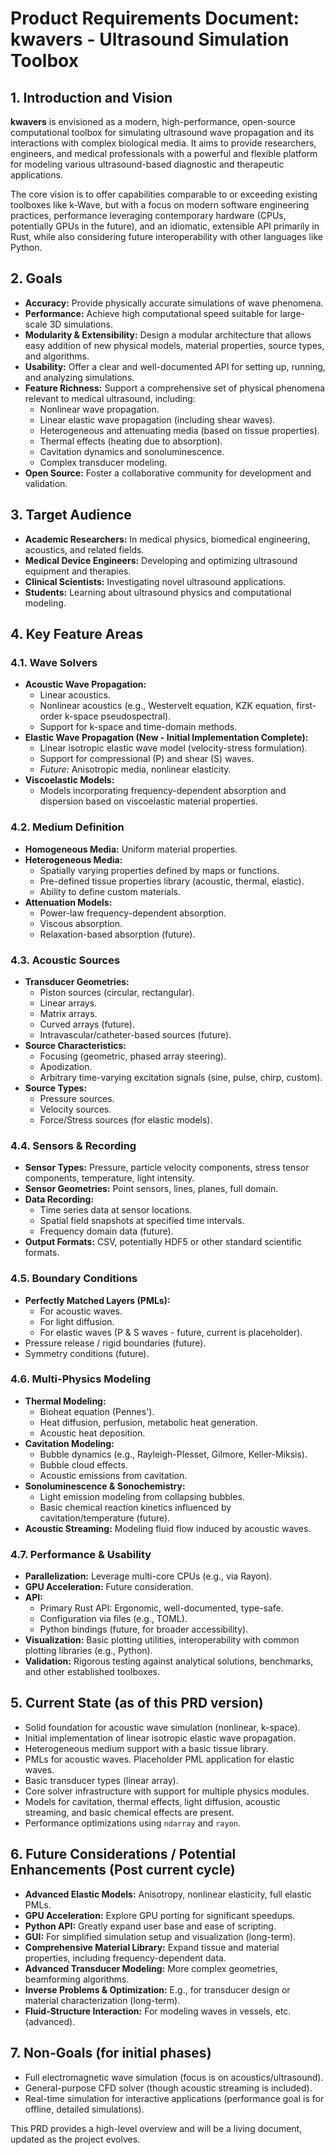 # Product Requirements Document: kwavers - Ultrasound Simulation Toolbox

## 1. Introduction and Vision

**kwavers** is envisioned as a modern, high-performance, open-source computational toolbox for simulating ultrasound wave propagation and its interactions with complex biological media. It aims to provide researchers, engineers, and medical professionals with a powerful and flexible platform for modeling various ultrasound-based diagnostic and therapeutic applications.

The core vision is to offer capabilities comparable to or exceeding existing toolboxes like k-Wave, but with a focus on modern software engineering practices, performance leveraging contemporary hardware (CPUs, potentially GPUs in the future), and an idiomatic, extensible API primarily in Rust, while also considering future interoperability with other languages like Python.

## 2. Goals

*   **Accuracy:** Provide physically accurate simulations of wave phenomena.
*   **Performance:** Achieve high computational speed suitable for large-scale 3D simulations.
*   **Modularity & Extensibility:** Design a modular architecture that allows easy addition of new physical models, material properties, source types, and algorithms.
*   **Usability:** Offer a clear and well-documented API for setting up, running, and analyzing simulations.
*   **Feature Richness:** Support a comprehensive set of physical phenomena relevant to medical ultrasound, including:
    *   Nonlinear wave propagation.
    *   Linear elastic wave propagation (including shear waves).
    *   Heterogeneous and attenuating media (based on tissue properties).
    *   Thermal effects (heating due to absorption).
    *   Cavitation dynamics and sonoluminescence.
    *   Complex transducer modeling.
*   **Open Source:** Foster a collaborative community for development and validation.

## 3. Target Audience

*   **Academic Researchers:** In medical physics, biomedical engineering, acoustics, and related fields.
*   **Medical Device Engineers:** Developing and optimizing ultrasound equipment and therapies.
*   **Clinical Scientists:** Investigating novel ultrasound applications.
*   **Students:** Learning about ultrasound physics and computational modeling.

## 4. Key Feature Areas

### 4.1. Wave Solvers
*   **Acoustic Wave Propagation:**
    *   Linear acoustics.
    *   Nonlinear acoustics (e.g., Westervelt equation, KZK equation, first-order k-space pseudospectral).
    *   Support for k-space and time-domain methods.
*   **Elastic Wave Propagation (New - Initial Implementation Complete):**
    *   Linear isotropic elastic wave model (velocity-stress formulation).
    *   Support for compressional (P) and shear (S) waves.
    *   *Future:* Anisotropic media, nonlinear elasticity.
*   **Viscoelastic Models:**
    *   Models incorporating frequency-dependent absorption and dispersion based on viscoelastic material properties.

### 4.2. Medium Definition
*   **Homogeneous Media:** Uniform material properties.
*   **Heterogeneous Media:**
    *   Spatially varying properties defined by maps or functions.
    *   Pre-defined tissue properties library (acoustic, thermal, elastic).
    *   Ability to define custom materials.
*   **Attenuation Models:**
    *   Power-law frequency-dependent absorption.
    *   Viscous absorption.
    *   Relaxation-based absorption (future).

### 4.3. Acoustic Sources
*   **Transducer Geometries:**
    *   Piston sources (circular, rectangular).
    *   Linear arrays.
    *   Matrix arrays.
    *   Curved arrays (future).
    *   Intravascular/catheter-based sources (future).
*   **Source Characteristics:**
    *   Focusing (geometric, phased array steering).
    *   Apodization.
    *   Arbitrary time-varying excitation signals (sine, pulse, chirp, custom).
*   **Source Types:**
    *   Pressure sources.
    *   Velocity sources.
    *   Force/Stress sources (for elastic models).

### 4.4. Sensors & Recording
*   **Sensor Types:** Pressure, particle velocity components, stress tensor components, temperature, light intensity.
*   **Sensor Geometries:** Point sensors, lines, planes, full domain.
*   **Data Recording:**
    *   Time series data at sensor locations.
    *   Spatial field snapshots at specified time intervals.
    *   Frequency domain data (future).
*   **Output Formats:** CSV, potentially HDF5 or other standard scientific formats.

### 4.5. Boundary Conditions
*   **Perfectly Matched Layers (PMLs):**
    *   For acoustic waves.
    *   For light diffusion.
    *   For elastic waves (P & S waves - future, current is placeholder).
*   Pressure release / rigid boundaries (future).
*   Symmetry conditions (future).

### 4.6. Multi-Physics Modeling
*   **Thermal Modeling:**
    *   Bioheat equation (Pennes').
    *   Heat diffusion, perfusion, metabolic heat generation.
    *   Acoustic heat deposition.
*   **Cavitation Modeling:**
    *   Bubble dynamics (e.g., Rayleigh-Plesset, Gilmore, Keller-Miksis).
    *   Bubble cloud effects.
    *   Acoustic emissions from cavitation.
*   **Sonoluminescence & Sonochemistry:**
    *   Light emission modeling from collapsing bubbles.
    *   Basic chemical reaction kinetics influenced by cavitation/temperature (future).
*   **Acoustic Streaming:** Modeling fluid flow induced by acoustic waves.

### 4.7. Performance & Usability
*   **Parallelization:** Leverage multi-core CPUs (e.g., via Rayon).
*   **GPU Acceleration:** Future consideration.
*   **API:**
    *   Primary Rust API: Ergonomic, well-documented, type-safe.
    *   Configuration via files (e.g., TOML).
    *   Python bindings (future, for broader accessibility).
*   **Visualization:** Basic plotting utilities, interoperability with common plotting libraries (e.g., Python).
*   **Validation:** Rigorous testing against analytical solutions, benchmarks, and other established toolboxes.

## 5. Current State (as of this PRD version)

*   Solid foundation for acoustic wave simulation (nonlinear, k-space).
*   Initial implementation of linear isotropic elastic wave propagation.
*   Heterogeneous medium support with a basic tissue library.
*   PMLs for acoustic waves. Placeholder PML application for elastic waves.
*   Basic transducer types (linear array).
*   Core solver infrastructure with support for multiple physics modules.
*   Models for cavitation, thermal effects, light diffusion, acoustic streaming, and basic chemical effects are present.
*   Performance optimizations using `ndarray` and `rayon`.

## 6. Future Considerations / Potential Enhancements (Post current cycle)

*   **Advanced Elastic Models:** Anisotropy, nonlinear elasticity, full elastic PMLs.
*   **GPU Acceleration:** Explore GPU porting for significant speedups.
*   **Python API:** Greatly expand user base and ease of scripting.
*   **GUI:** For simplified simulation setup and visualization (long-term).
*   **Comprehensive Material Library:** Expand tissue and material properties, including frequency-dependent data.
*   **Advanced Transducer Modeling:** More complex geometries, beamforming algorithms.
*   **Inverse Problems & Optimization:** E.g., for transducer design or material characterization (long-term).
*   **Fluid-Structure Interaction:** For modeling waves in vessels, etc. (advanced).

## 7. Non-Goals (for initial phases)

*   Full electromagnetic wave simulation (focus is on acoustics/ultrasound).
*   General-purpose CFD solver (though acoustic streaming is included).
*   Real-time simulation for interactive applications (performance goal is for offline, detailed simulations).

This PRD provides a high-level overview and will be a living document, updated as the project evolves.
